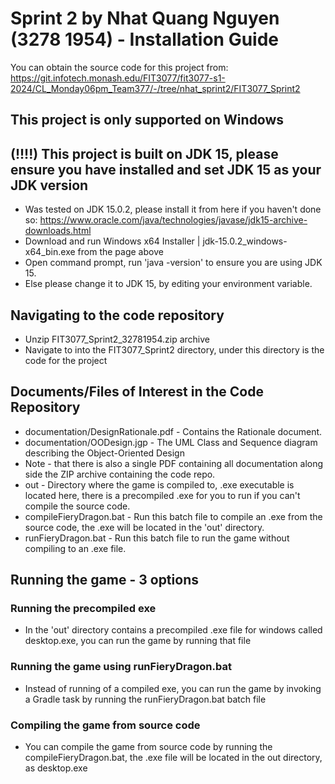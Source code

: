 # Sprint 2 by Nhat Quang Nguyen (3278 1954) - Installation Guide

You can obtain the source code for this project from: https://git.infotech.monash.edu/FIT3077/fit3077-s1-2024/CL_Monday06pm_Team377/-/tree/nhat_sprint2/FIT3077_Sprint2

## This project is only supported on Windows
 
## (!!!!) This project is built on JDK 15, please ensure you have installed and set JDK 15 as your JDK version
+ Was tested on JDK 15.0.2, please install it from here if you haven't done so: https://www.oracle.com/java/technologies/javase/jdk15-archive-downloads.html
+ Download and run Windows x64 Installer | jdk-15.0.2_windows-x64_bin.exe from the page above
+ Open command prompt, run 'java -version' to ensure you are using JDK 15.
+ Else please change it to JDK 15, by editing your environment variable.

## Navigating to the code repository
- Unzip FIT3077_Sprint2_32781954.zip archive
- Navigate to into the FIT3077_Sprint2 directory, under this directory is the code for the project

## Documents/Files of Interest in the Code Repository 
+ documentation/DesignRationale.pdf - Contains the Rationale document.
+ documentation/OODesign.jgp - The UML Class and Sequence diagram describing the Object-Oriented Design
+ Note - that there is also a single PDF containing all documentation along side the ZIP archive containing the code repo.
+ out - Directory where the game is compiled to, .exe executable is located here, there is a precompiled .exe for you to run if you can't compile the source code.
+ compileFieryDragon.bat - Run this batch file to compile an .exe from the source code, the .exe will be located in the 'out' directory.
+ runFieryDragon.bat - Run this batch file to run the game without compiling to an .exe file.

## Running the game - 3 options
### Running the precompiled exe
+ In the 'out' directory contains a precompiled .exe file for windows called desktop.exe, you can run the game by running that file
### Running the game using runFieryDragon.bat 
+ Instead of running of a compiled exe, you can run the game by invoking a Gradle task by running the runFieryDragon.bat batch file
### Compiling the game from source code 
+ You can  compile the game from source code by running the compileFieryDragon.bat, the .exe file will be located in the out directory, as desktop.exe
